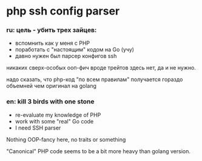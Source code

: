 
# php ssh config parser



### ru: цель - убить трех зайцев:
- вспомнить как у меня c PHP
- поработать с "настоящим" кодом на Go (учу)
- давно нужен был парсер конфигов ssh


никаких сверх-особых ооп-фич вроде трейтов здесь нет, да и не нужно.

надо сказать, что php-код "по всем правилам" получается гораздо объемней чем оригинал на golang


### en: kill 3 birds with one stone
- re-evaluate my knowledge of PHP 
- work with some "real" Go code
- I need SSH parser


Nothing OOP-fancy here, no traits or something

"Canonical" PHP code seems to be a bit more heavy than golang version.
